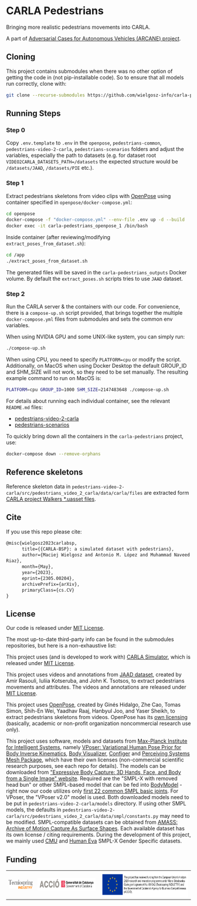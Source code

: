 # CARLA Pedestrians
Bringing more realistic pedestrians movements into CARLA.

A part of [Adversarial Cases for Autonomous Vehicles (ARCANE) project](https://project-arcane.eu/).

## Cloning
This project contains submodules when there was no other option of getting the code in (not pip-installable code). So to ensure that all models run correctly, clone with:

```sh
git clone --recurse-submodules https://github.com/wielgosz-info/carla-pedestrians.git
```

## Running Steps

### Step 0
Copy `.env.template` to `.env` in the `openpose`, `pedestrians-common`, `pedestrians-video-2-carla`, `pedestrians-scenarios` folders and adjust the variables, especially the path to datasets (e.g. for dataset root `VIDEO2CARLA_DATASETS_PATH=/datasets` the expected structure would be `/datasets/JAAD`, `/datasets/PIE` etc.).

### Step 1
Extract pedestrians skeletons from video clips with [OpenPose](https://github.com/CMU-Perceptual-Computing-Lab/openpose) using container specified in `openpose/docker-compose.yml`:

```sh
cd openpose
docker-compose -f "docker-compose.yml" --env-file .env up -d --build
docker exec -it carla-pedestrians_openpose_1 /bin/bash
```

Inside container (after reviewing/modifying `extract_poses_from_dataset.sh`):
```sh
cd /app
./extract_poses_from_dataset.sh
```

The generated files will be saved in the `carla-pedestrians_outputs` Docker volume. By default the `extract_poses.sh` scripts tries to use `JAAD` dataset.

### Step 2
Run the CARLA server & the containers with our code. For convenience, there is a `compose-up.sh` script provided,
that brings together the multiple `docker-compose.yml` files from submodules and sets the common env variables.

When using NVIDIA GPU and some UNIX-like system, you can simply run:
```sh
./compose-up.sh
```

When using CPU, you need to specify `PLATFORM=cpu` or modify the script.
Additionally, on MacOS when using Docker Desktop the default GROUP_ID and SHM_SIZE will not work,
so they need to be set manually. The resulting example command to run on MacOS is:
```sh
PLATFORM=cpu GROUP_ID=1000 SHM_SIZE=2147483648 ./compose-up.sh
```

For details about running each individual container, see the relevant `README.md` files:
- [pedestrians-video-2-carla](https://github.com/wielgosz-info/pedestrians-video-2-carla/blob/main/README.md)
- [pedestrians-scenarios](https://github.com/wielgosz-info/pedestrians-scenarios/blob/main/README.md)

To quickly bring down all the containers in the `carla-pedestrians` project, use:

```sh
docker-compose down --remove-orphans
```

## Reference skeletons
Reference skeleton data in `pedestrians-video-2-carla/src/pedestrians_video_2_carla/data/carla/files` are extracted form [CARLA project Walkers *.uasset files](https://bitbucket.org/carla-simulator/carla-content).

## Cite
If you use this repo please cite:

```
@misc{wielgosz2023carlabsp,
      title={{CARLA-BSP}: a simulated dataset with pedestrians}, 
      author={Maciej Wielgosz and Antonio M. López and Muhammad Naveed Riaz},
      month={May},
      year={2023},
      eprint={2305.00204},
      archivePrefix={arXiv},
      primaryClass={cs.CV}
}
```

## License
Our code is released under [MIT License](https://github.com/wielgosz-info/carla-pedestrians/blob/main/LICENSE).

The most up-to-date third-party info can be found in the submodules repositories, but here is a non-exhaustive list:

This project uses (and is developed to work with) [CARLA Simulator](https://carla.org/), which is released under [MIT License](https://github.com/carla-simulator/carla/blob/master/LICENSE).

This project uses videos and annotations from [JAAD dataset](https://data.nvision2.eecs.yorku.ca/JAAD_dataset/), created by Amir Rasouli, Iuliia Kotseruba, and John K. Tsotsos, to extract pedestrians movements and attributes. The videos and annotations are released under [MIT License](https://github.com/ykotseruba/JAAD/blob/JAAD_2.0/LICENSE).

This project uses [OpenPose](https://github.com/CMU-Perceptual-Computing-Lab/openpose), created by Ginés Hidalgo, Zhe Cao, Tomas Simon, Shih-En Wei, Yaadhav Raaj, Hanbyul Joo, and Yaser Sheikh, to extract pedestrians skeletons from videos. OpenPose has its [own licensing](https://github.com/CMU-Perceptual-Computing-Lab/openpose/blob/master/LICENSE) (basically, academic or non-profit organization noncommercial research use only).

This project uses software, models and datasets from [Max-Planck Institute for Intelligent Systems](https://is.mpg.de/en), namely [VPoser: Variational Human Pose Prior for Body Inverse Kinematics](https://github.com/nghorbani/human_body_prior), [Body Visualizer](https://github.com/nghorbani/body_visualizer), [Configer](https://github.com/MPI-IS/configer) and [Perceiving Systems Mesh Package](https://github.com/MPI-IS/mesh), which have their own licenses (non-commercial scientific research purposes, see each repo for details). The models can be downloaded from ["Expressive Body Capture: 3D Hands, Face, and Body from a Single Image" website](https://smpl-x.is.tue.mpg.de). Required are the "SMPL-X with removed head bun" or other SMPL-based model that can be fed into [BodyModel](https://github.com/nghorbani/human_body_prior/blob/master/src/human_body_prior/body_model/body_model.py) - right now our code utilizes only [first 22 common SMPL basic joints](https://meshcapade.wiki/SMPL#related-models-the-smpl-family#skeleton-layout). For VPoser, the "VPoser v2.0" model is used. Both downloaded models need to be put in `pedestrians-video-2-carla/models` directory. If using other SMPL models, the defaults in `pedestrians-video-2-carla/src/pedestrians_video_2_carla/data/smpl/constants.py` may need to be modified. SMPL-compatible datasets can be obtained from [AMASS: Archive of Motion Capture As Surface Shapes](https://amass.is.tue.mpg.de/). Each available dataset has its own license / citing requirements. During the development of this project, we mainly used [CMU](http://mocap.cs.cmu.edu/) and [Human Eva](http://humaneva.is.tue.mpg.de/) SMPL-X Gender Specific datasets.


## Funding

|                                                                                                                              |                                                                                                                      |                                                                                                                                                                                                                                                                                                                                                                                      |
| ---------------------------------------------------------------------------------------------------------------------------- | -------------------------------------------------------------------------------------------------------------------- | ------------------------------------------------------------------------------------------------------------------------------------------------------------------------------------------------------------------------------------------------------------------------------------------------------------------------------------------------------------------------------------ |
| <img src="docs/_static/images/logos/Logo Tecniospring INDUSTRY_white.JPG" alt="Tecniospring INDUSTRY" style="height: 24px;"> | <img src="docs/_static/images/logos/ACCIO_horizontal.PNG" alt="ACCIÓ Government of Catalonia" style="height: 35px;"> | <img src="docs/_static/images/logos/EU_emblem_and_funding_declaration_EN.PNG" alt="This project has received funding from the European Union's Horizon 2020 research and innovation programme under Marie Skłodowska-Curie grant agreement No. 801342 (Tecniospring INDUSTRY) and the Government of Catalonia's Agency for Business Competitiveness (ACCIÓ)." style="height: 70px;"> |

